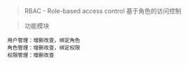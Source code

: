 > RBAC -  Role-based access control 基于角色的访问控制

> 功能模块

```
用户管理：增删改查，绑定角色
角色管理：增删改查，绑定权限
权限管理：增删改查
```